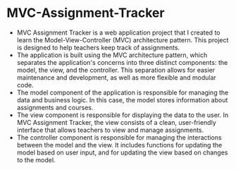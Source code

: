 # MVC-Assignment-Tracker
- MVC Assignment Tracker is a web application project that I created to learn the Model-View-Controller (MVC) architecture pattern. This project is designed to help teachers keep track of assignments.
- The application is built using the MVC architecture pattern, which separates the application's concerns into three distinct components: the model, the view, and the controller. This separation allows for easier maintenance and development, as well as more flexible and modular code.
- The model component of the application is responsible for managing the data and business logic. In this case, the model stores information about assignments and courses.
- The view component is responsible for displaying the data to the user. In MVC Assignment Tracker, the view consists of a clean, user-friendly interface that allows teachers to view and manage assignments.
- The controller component is responsible for managing the interactions between the model and the view. It includes functions for updating the model based on user input, and for updating the view based on changes to the model.
